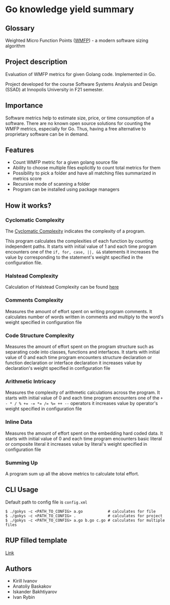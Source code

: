 # Go knowledge yield summary

## Glossary
Weighted Micro Function Points ([WMFP](https://en.wikipedia.org/wiki/Weighted_Micro_Function_Points)) - a modern software sizing algorithm

## Project description
Evaluation of WMFP metrics for given Golang code. Implemented in Go.

Project developed for the course Software Systems Analysis and Design (SSAD) at Innopolis University in F21 semester.

## Importance
Software metrics help to estimate size, price, or time consumption of a software. There are no known open source solutions for counting the WMFP metrics, especially for Go. Thus, having a free alternative to proprietary software can be in demand.

## Features
* Count WMFP metric for a given golang source file
* Ability to choose multiple files explicitly to count total metrics for them
* Possibility to pick a folder and have all matching files summarized in metrics score
* Recursive mode of scanning a folder
* Program can be installed using package managers

## How it works?
### Cyclomatic Complexity

The [Cyclomatic Complexity](https://en.wikipedia.org/wiki/Cyclomatic_complexity) 
indicates the complexity of a program.

This program calculates the complexities of each function by counting independent paths. It starts with initial value
of 1 and each time program encounters one of the `if, for, case, ||, &&` statements it increases the value by 
corresponding to the statement's weight specified in the configuration file.

### Halstead Complexity
Calculation of Halstead Complexity can be found [here](https://en.wikipedia.org/wiki/Halstead_complexity_measures)

### Comments Complexity
Measures the amount of effort spent on writing program comments. It calculates number of words written in comments 
and multiply to the word's weight specified in configuration file

### Code Structure Complexity
Measures the amount of effort spent on the program structure such as separating code into classes, functions and 
interfaces. It starts with initial value of 0 and each time program encounters structure declaration or function 
declaration or interface declaration it increases value by declaration's weight specified in configuration file

### Arithmetic Intricacy
Measures the complexity of arithmetic calculations across the program. It starts with initial value of 0 and each time 
program encounters one of the `+ - * / % += -= *= /= %= ++ --` operators it increases value by operator's weight 
specified in configuration file

### Inline Data
Measures the amount of effort spent on the embedding hard coded data. It starts with initial value of 0 and each time
program encounters basic literal or composite literal it increases value by literal's weight specified in configuration 
file

### Summing Up
A program sum up all the above metrics to calculate total effort.

## CLI Usage
Default path to config file is `config.xml`
```console
$ ./gokys -c <PATH_TO_CONFIG> a.go           # calculates for file
$ ./gokys -c <PATH_TO_CONFIG> .              # calculates for project
$ ./gokys -c <PATH_TO_CONFIG> a.go b.go c.go # calculates for multiple files
```

## RUP filled template
[Link](https://docs.google.com/document/d/1su-LKhZ33DbZ898iwvInVrTbZTy12idO/edit?usp=sharing&ouid=106194539643127537689&rtpof=true&sd=true)

## Authors
* Kirill Ivanov
* Anatoliy Baskakov
* Iskander Bakhtiyarov
* Ivan Rybin
